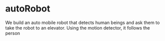 # autoRobot
We build an auto mobile robot that detects human beings and ask them to take the robot to an elevator. Using the motion detector, it follows the person
